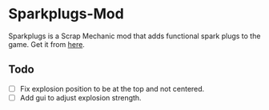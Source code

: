 # Sparkplugs-Mod
Sparkplugs is a Scrap Mechanic mod that adds functional spark plugs to the game.
Get it from [here](https://steamcommunity.com/sharedfiles/filedetails/?id=2564887431).

## Todo

- [ ] Fix explosion position to be at the top and not centered.
- [ ] Add gui to adjust explosion strength.
